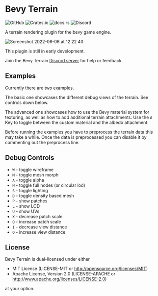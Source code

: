 # Bevy Terrain

![GitHub](https://img.shields.io/github/license/Ku95/bevy_terrain)
![Crates.io](https://img.shields.io/crates/v/bevy_terrain)
![docs.rs](https://img.shields.io/docsrs/bevy_terrain)
![Discord](https://img.shields.io/discord/999221999517843456?label=discord)

A terrain rendering plugin for the bevy game engine.

![Screenshot 2022-06-06 at 12 22 40](https://user-images.githubusercontent.com/51823519/172163568-828cce24-c6d8-42ad-91d1-d4f4ce34eebf.png)


This plugin is still in early development.

Join the Bevy Terrain [Discord server](https://discord.gg/7mtZWEpA82) for help or feedback.

## Examples
Currently there are two examples. 

The basic one showcases the different debug views of the terrain. See controls down below.

The advanced one showcases how to use the Bevy material system for texturing, 
as well as how to add additional terrain attachments.
Use the `A` Key to toggle between the custom material and the albedo attachment.

Before running the examples you have to preprocess the terrain data this may take a while.
Once the data is preprocessed you can disable it by commenting out the preprocess line.

## Debug Controls

- `W` - toggle wireframe
- `M` - toggle mesh morph
- `A` - toggle alpha
- `N` - toggle full nodes (or circular lod)
- `S` - toggle lighting
- `D` - toggle density based mesh
- `P` - show patches
- `L` - show LOD
- `U` - show UVs
- `X` - decrease patch scale
- `Q` - increase patch scale
- `I` - decrease view distance
- `O` - increase view distance

<!---
## Supported Bevy Versions

| `bevy_terrain` | `bevy` |
|----------------|--------|
| 0.1.0          | 0.8    |
--->
 

## License
Bevy Terrain is dual-licensed under either

* MIT License (LICENSE-MIT or http://opensource.org/licenses/MIT)
* Apache License, Version 2.0 (LICENSE-APACHE or http://www.apache.org/licenses/LICENSE-2.0)

at your option.